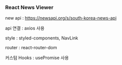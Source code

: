 ### React News Viewer

new api : https://newsapi.org/s/south-korea-news-api

api 연결 : axios 사용

style : styled-components, NavLink

router : react-router-dom

커스텀 Hooks : usePromise 사용
